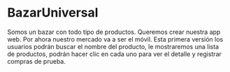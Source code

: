 # BazarUniversal
Somos un bazar con todo tipo de productos. Queremos crear nuestra app web. Por ahora  nuestro mercado va a ser el móvil. Esta primera versión los usuarios podrán buscar el nombre del producto, le mostraremos  una lista de productos, podrán hacer clic en cada uno para ver el detalle y registrar  compras de prueba.
